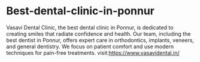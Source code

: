 # Best-dental-clinic-in-ponnur
Vasavi Dental Clinic, the best dental clinic in Ponnur, is dedicated to creating smiles that radiate confidence and health. Our team, including the best dentist in Ponnur, offers expert care in orthodontics, implants, veneers, and general dentistry. We focus on patient comfort and use modern techniques for pain-free treatments. 
visit:https://www.vasavidental.in/
